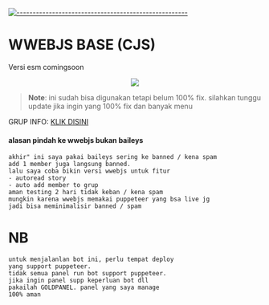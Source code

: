 [![-----------------------------------------------------](https://raw.githubusercontent.com/andreasbm/readme/master/assets/lines/colored.png)](#table-of-contents)
# WWEBJS BASE (CJS)
Versi esm comingsoon

 <p align="center">
<img width="" src="https://img.shields.io/github/repo-size/amiruldev20/wwebjs-base?color=green&label=Repo%20Size&style=for-the-badge&logo=appveyor">
</p>
 
 > **Note**: ini sudah bisa digunakan tetapi belum 100% fix. silahkan tunggu update jika ingin yang 100% fix dan banyak menu
 
GRUP INFO: [KLIK DISINI](https://chat.whatsapp.com/Htfi5uzYWOt0ekPu66YK4Y)

#### alasan pindah ke wwebjs bukan baileys
```
akhir" ini saya pakai baileys sering ke banned / kena spam
add 1 member juga langsung banned.
lalu saya coba bikin versi wwebjs untuk fitur
- autoread story
- auto add member to grup
aman testing 2 hari tidak keban / kena spam
mungkin karena wwebjs memakai puppeteer yang bsa live jg
jadi bisa meminimalisir banned / spam
```

# NB
```
untuk menjalanlan bot ini, perlu tempat deploy
yang support puppeteer.
tidak semua panel run bot support puppeteer.
jika ingin panel supp keperluan bot dll
pakailah GOLDPANEL. panel yang saya manage
100% aman
```

